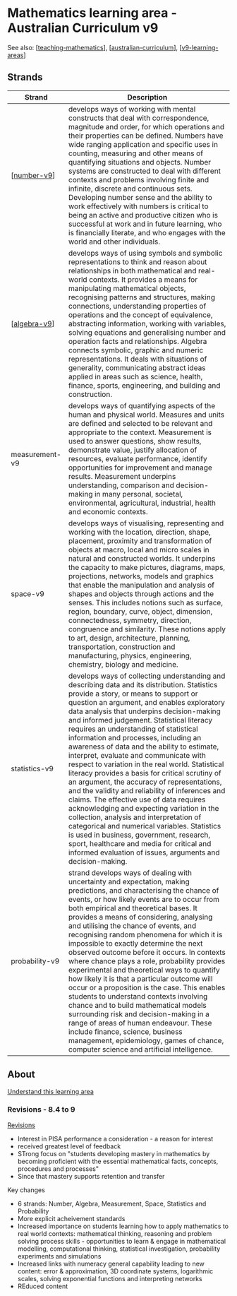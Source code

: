 # Mathematics learning area - Australian Curriculum v9

See also: [[teaching-mathematics]], [[australian-curriculum]], [[v9-learning-areas]]

## Strands

| Strand | Description |
| --- | --- |
| [[number-v9]] | develops ways of working with mental constructs that deal with correspondence, magnitude and order, for which operations and their properties can be defined. Numbers have wide ranging application and specific uses in counting, measuring and other means of quantifying situations and objects. Number systems are constructed to deal with different contexts and problems involving finite and infinite, discrete and continuous sets. Developing number sense and the ability to work effectively with numbers is critical to being an active and productive citizen who is successful at work and in future learning, who is financially literate, and who engages with the world and other individuals.  |
| [[algebra-v9]] | develops ways of using symbols and symbolic representations to think and reason about relationships in both mathematical and real-world contexts. It provides a means for manipulating mathematical objects, recognising patterns and structures, making connections, understanding properties of operations and the concept of equivalence, abstracting information, working with variables, solving equations and generalising number and operation facts and relationships. Algebra connects symbolic, graphic and numeric representations. It deals with situations of generality, communicating abstract ideas applied in areas such as science, health, finance, sports, engineering, and building and construction.  |
| measurement-v9 | develops ways of quantifying aspects of the human and physical world. Measures and units are defined and selected to be relevant and appropriate to the context. Measurement is used to answer questions, show results, demonstrate value, justify allocation of resources, evaluate performance, identify opportunities for improvement and manage results. Measurement underpins understanding, comparison and decision-making in many personal, societal, environmental, agricultural, industrial, health and economic contexts.  |
| space-v9 | develops ways of visualising, representing and working with the location, direction, shape, placement, proximity and transformation of objects at macro, local and micro scales in natural and constructed worlds. It underpins the capacity to make pictures, diagrams, maps, projections, networks, models and graphics that enable the manipulation and analysis of shapes and objects through actions and the senses. This includes notions such as surface, region, boundary, curve, object, dimension, connectedness, symmetry, direction, congruence and similarity. These notions apply to art, design, architecture, planning, transportation, construction and manufacturing, physics, engineering, chemistry, biology and medicine. |
| statistics-v9 | develops ways of collecting understanding and describing data and its distribution. Statistics provide a story, or means to support or question an argument, and enables exploratory data analysis that underpins decision-making and informed judgement. Statistical literacy requires an understanding of statistical information and processes, including an awareness of data and the ability to estimate, interpret, evaluate and communicate with respect to variation in the real world. Statistical literacy provides a basis for critical scrutiny of an argument, the accuracy of representations, and the validity and reliability of inferences and claims. The effective use of data requires acknowledging and expecting variation in the collection, analysis and interpretation of categorical and numerical variables. Statistics is used in business, government, research, sport, healthcare and media for critical and informed evaluation of issues, arguments and decision-making. |
| probability-v9 |  strand develops ways of dealing with uncertainty and expectation, making predictions, and characterising the chance of events, or how likely events are to occur from both empirical and theoretical bases. It provides a means of considering, analysing and utilising the chance of events, and recognising random phenomena for which it is impossible to exactly determine the next observed outcome before it occurs. In contexts where chance plays a role, probability provides experimental and theoretical ways to quantify how likely it is that a particular outcome will occur or a proposition is the case. This enables students to understand contexts involving chance and to build mathematical models surrounding risk and decision-making in a range of areas of human endeavour. These include finance, science, business management, epidemiology, games of chance, computer science and artificial intelligence. |





## About

[Understand this learning area](https://v9.australiancurriculum.edu.au/teacher-resources/understand-this-learning-area/mathematics)

### Revisions - 8.4 to 9

[Revisions](https://v9.australiancurriculum.edu.au/resources/stories/revisions-to-the-australian-curriculum-mathematics)

- Interest in PISA performance a consideration - a reason for interest
- received greatest level of feedback
- STrong focus on "students developing mastery in mathematics by becoming proficient with the essential mathematical facts, concepts, procedures and processes"
- Since that mastery supports retention and transfer

Key changes 
- 6 strands: Number, Algebra, Measurement, Space, Statistics and Probability
- More explicit acheivement standards
- Increased importance on students learning how to apply mathematics to real world contexts: mathematical thinking, reasoning and problem solving process skills - opportunities to learn & engage in mathematical modelling, computational thinking, statistical investigation, probability experiments and simulations
- Increased links with numeracy general capability leading to new content: error & approximation, 3D coordinate systems, logarithmic scales, solving exponential functions and interpreting networks
- REduced content


[//begin]: # "Autogenerated link references for markdown compatibility"
[teaching-mathematics]: ../Mathematics/teaching-mathematics "Teaching Mathematics"
[australian-curriculum]: australian-curriculum "Australian Curriculum"
[v9-learning-areas]: v9/v9-learning-areas "Learning Areas"
[number-v9]: number-v9 "Number - learning area v9 Australian Curriculum"
[algebra-v9]: algebra-v9 "Algebra - for version 9 of the Australian Curriculum"
[//end]: # "Autogenerated link references"